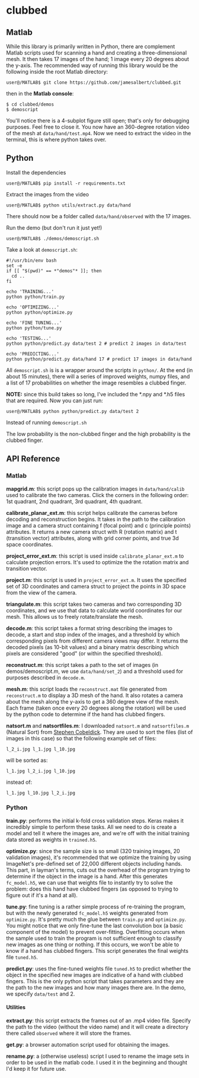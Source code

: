 # clubbed

## Matlab

While this library is primarily written in Python, there are complement Matlab scripts used for scanning a hand and creating a three-dimensional mesh. It then takes 17 images of the hand; 1 image every 20 degrees about the y-axis. The recommended way of running this library would be the following inside the root Matlab directory:

```
user@/MATLAB$ git clone https://github.com/jamesalbert/clubbed.git
```

then in the **Matlab console**:

```
$ cd clubbed/demos
$ demoscript
```

You'll notice there is a 4-subplot figure still open; that's only for debugging purposes. Feel free to close it. You now have an 360-degree rotation video of the mesh at `data/hand/test.mp4`. Now we need to extract the video in the terminal, this is where python takes over.

## Python

Install the dependencies

```
user@/MATLAB$ pip install -r requirements.txt
```

Extract the images from the video

```
user@/MATLAB$ python utils/extract.py data/hand
```

There should now be a folder called `data/hand/observed` with the 17 images.

Run the demo (but don't run it just yet!)

```
user@/MATLAB$ ./demos/demoscript.sh
```

Take a look at `demoscript.sh`:
```
#!/usr/bin/env bash
set -e
if [[ "$(pwd)" == *"demos"* ]]; then
  cd ..
fi

echo 'TRAINING...'
python python/train.py

echo 'OPTIMIZING...'
python python/optimize.py

echo 'FINE TUNING...'
python python/tune.py

echo 'TESTING...'
python python/predict.py data/test 2 # predict 2 images in data/test

echo 'PREDICTING...'
python python/predict.py data/hand 17 # predict 17 images in data/hand
```

All `demoscript.sh` is is a wrapper around the scripts in `python/`. At the end (in about 15 minutes), there will a series of improved weights, numpy files, and a list of 17 probabilities on whether the image resembles a clubbed finger.

**NOTE:** since this build takes so long, I've included the *.npy and *.h5 files that are required. Now you can just run:

```
user@/MATLAB$ python python/predict.py data/test 2
```

Instead of running `demoscript.sh`

The low probability is the non-clubbed finger and the high probability is the clubbed finger.

## API Reference

### Matlab

**mapgrid.m**: this script pops up the calibration images in `data/hand/calib` used to calibrate the two cameras. Click the corners in the following order: 1st quadrant, 2nd quadrant, 3rd quadrant, 4th quadrant.

**calibrate_planar_ext.m**: this script helps calibrate the cameras before decoding and reconstruction begins. It takes in the path to the calibration image and a camera struct containing f (focal point) and c (principle points) attributes. It returns a new camera struct with R (rotation matrix) and t (transition vector) attributes, along with grid corner points, and true 3d space coordinates.

**project_error_ext.m**: this script is used inside `calibrate_planar_ext.m` to calculate projection errors. It's used to optimize the the rotation matrix and transition vector.

**project.m**: this script is used in `project_error_ext.m`. It uses the specified set of 3D coordinates and camera struct to project the points in 3D space from the view of the camera.

**triangulate.m**: this script takes two cameras and two corresponding 3D coordinates, and we use that data to calculate world coordinates for our mesh. This allows us to freely rotate/translate the mesh.

**decode.m**: this script takes a format string describing the images to decode, a start and stop index of the images, and a threshold by which corresponding pixels from different camera views may differ. It returns the decoded pixels (as 10-bit values) and a binary matrix describing which pixels are considered "good" (or within the specified threshold).

**reconstruct.m**: this script takes a path to the set of images (in demos/demoscript.m, we use `data/hand/set_2`) and a threshold used for purposes described in `decode.m`.

**mesh.m**: this script loads the `reconstruct.mat` file generated from `reconstruct.m` to display a 3D mesh of the hand. It also rotates a camera about the mesh along the y-axis to get a 360 degree view of the mesh. Each frame (taken once every 20 degrees along the rotation) will be used by the python code to determine if the hand has clubbed fingers.

**natsort.m** and **natsortfiles.m**: I downloaded `natsort.m` and `natsortfiles.m` (Natural Sort) from [Stephen Cobeldick](https://www.mathworks.com/matlabcentral/fileexchange/47434-natural-order-filename-sort). They are used to sort the files (list of images in this case) so that the following example set of files:

```
l_2_i.jpg l_1.jpg l_10.jpg
```

will be sorted as:

```
l_1.jpg l_2_i.jpg l_10.jpg
```

instead of:

```
l_1.jpg l_10.jpg l_2_i.jpg
```

### Python

**train.py**: performs the initial k-fold cross validation steps. Keras makes it incredibly simple to perform these tasks. All we need to do is create a model and tell it where the images are, and we're off with the initial training data stored as weights in `trained.h5`.

**optimize.py**: since the sample size is so small (320 training images, 20 validation images), it's recommended that we optimize the training by using ImageNet's pre-defined set of 22,000 different objects including hands. This part, in layman's terms, cuts out the overhead of the program trying to determine if the object in the image is a hand. After this generates `fc_model.h5`, we can use that weights file to instantly try to solve the problem: does this hand have clubbed fingers (as opposed to trying to figure out if it's a hand at all).

**tune.py**: fine tuning is a rather simple process of re-training the program, but with the newly generated `fc_model.h5` weights generated from `optimize.py`. It's pretty much the glue between `train.py` and `optimize.py`. You might notice that we only fine-tune the last convolution box (a basic component of the model) to prevent over-fitting. Overfitting occurs when the sample used to train the program is not sufficient enough to classify new images as one thing or nothing. If this occurs, we won't be able to know if a hand has clubbed fingers. This script generates the final weights file `tuned.h5`.

**predict.py**: uses the fine-tuned weights file `tuned.h5` to predict whether the object in the specified new images are indicative of a hand with clubbed fingers. This is the only python script that takes parameters and they are the path to the new images and how many images there are. In the demo, we specify `data/test` and 2.

#### Utilities

**extract.py**: this script extracts the frames out of an .mp4 video file. Specify the path to the video (without the video name) and it will create a directory there called `observed` where it will store the frames.

**get.py**: a browser automation script used for obtaining the images.

**rename.py**: a (otherwise useless) script I used to rename the image sets in order to be used in the matlab code. I used it in the beginning and thought I'd keep it for future use.
